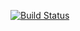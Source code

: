 [![Build Status](https://travis-ci.org/matepp/szte2016fall.svg?branch=master)](https://travis-ci.org/matepp/szte2016fall)
